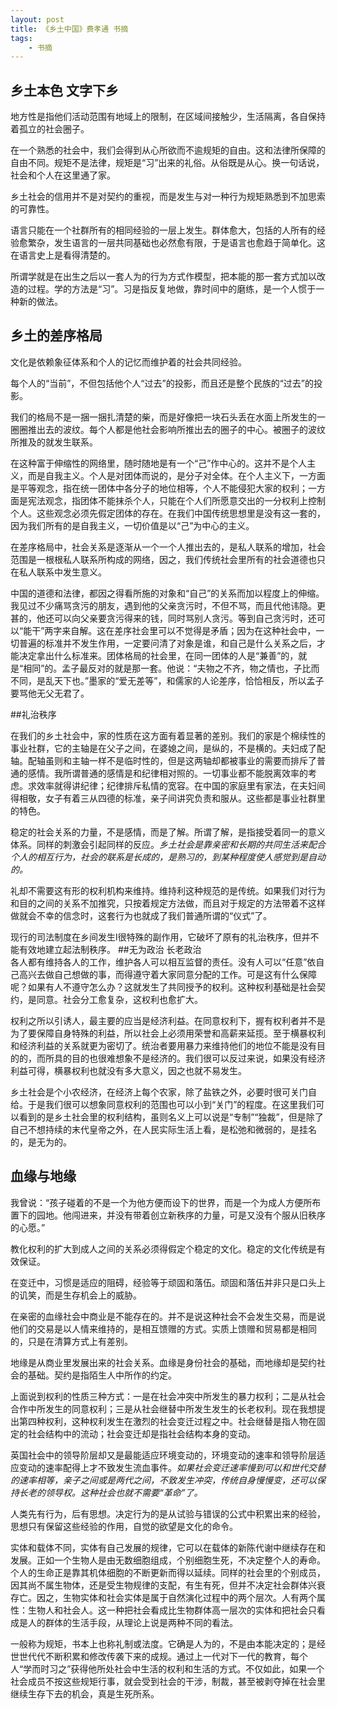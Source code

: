 ```yaml
---
layout: post
title: 《乡土中国》费孝通 书摘
tags:
    - 书摘
---    
```



## 乡土本色 文字下乡

  地方性是指他们活动范围有地域上的限制，在区域间接触少，生活隔离，各自保持着孤立的社会圈子。
  
  在一个熟悉的社会中，我们会得到从心所欲而不逾规矩的自由。这和法律所保障的自由不同。规矩不是法律，规矩是“习”出来的礼俗。从俗既是从心。换一句话说，社会和个人在这里通了家。
  
  乡土社会的信用并不是对契约的重视，而是发生与对一种行为规矩熟悉到不加思索的可靠性。
  
  语言只能在一个社群所有的相同经验的一层上发生。群体愈大，包括的人所有的经验愈繁杂，发生语言的一层共同基础也必然愈有限，于是语言也愈趋于简单化。这在语言史上是看得清楚的。
  
  所谓学就是在出生之后以一套人为的行为方式作模型，把本能的那一套方式加以改造的过程。学的方法是“习”。习是指反复地做，靠时间中的磨练，是一个人惯于一种新的做法。
  
## 乡土的差序格局
  
  文化是依赖象征体系和个人的记忆而维护着的社会共同经验。
  
  每个人的“当前”，不但包括他个人“过去”的投影，而且还是整个民族的“过去”的投影。
  
  我们的格局不是一捆一捆扎清楚的柴，而是好像把一块石头丢在水面上所发生的一圈圈推出去的波纹。每个人都是他社会影响所推出去的圈子的中心。被圈子的波纹所推及的就发生联系。
  
  在这种富于伸缩性的网络里，随时随地是有一个“己”作中心的。这并不是个人主义，而是自我主义。个人是对团体而说的，是分子对全体。在个人主义下，一方面是平等观念，指在统一团体中各分子的地位相等，个人不能侵犯大家的权利；一方面是宪法观念，指团体不能抹杀个人，只能在个人们所愿意交出的一分权利上控制个人。这些观念必须先假定团体的存在。在我们中国传统思想里是没有这一套的，因为我们所有的是自我主义，一切价值是以“己”为中心的主义。
  
  在差序格局中，社会关系是逐渐从一个一个人推出去的，是私人联系的增加，社会范围是一根根私人联系所构成的网络，因之，我们传统社会里所有的社会道德也只在私人联系中发生意义。
  
  中国的道德和法律，都因之得看所施的对象和“自己”的关系而加以程度上的伸缩。我见过不少痛骂贪污的朋友，遇到他的父亲贪污时，不但不骂，而且代他讳隐。更甚的，他还可以向父亲要贪污得来的钱，同时骂别人贪污。等到自己贪污时，还可以“能干”两字来自解。这在差序社会里可以不觉得是矛盾；因为在这种社会中，一切普遍的标准并不发生作用，一定要问清了对象是谁，和自己是什么关系之后，才能决定拿出什么标准来。团体格局的社会里，在同一团体的人是“兼善”的，就是“相同”的。孟子最反对的就是那一套。他说：“夫物之不齐，物之情也，子比而不同，是乱天下也。”墨家的“爱无差等”，和儒家的人论差序，恰恰相反，所以孟子要骂他无父无君了。
  
##礼治秩序
  
  在我们的乡土社会中，家的性质在这方面有着显著的差别。我们的家是个棉续性的事业社群，它的主轴是在父子之间，在婆媳之间，是纵的，不是横的。夫妇成了配轴。配轴虽则和主轴一样不是临时性的，但是这两轴却都被事业的需要而排斥了普通的感情。我所谓普通的感情是和纪律相对照的。一切事业都不能脱离效率的考虑。求效率就得讲纪律；纪律排斥私情的宽容。在中国的家庭里有家法，在夫妇间得相敬，女子有着三从四德的标准，亲子间讲究负责和服从。这些都是事业社群里的特色。
  
  稳定的社会关系的力量，不是感情，而是了解。所谓了解，是指接受着同一的意义体系。同样的刺激会引起同样的反应。*乡土社会是靠亲密和长期的共同生活来配合个人的相互行为，社会的联系是长成的，是熟习的，到某种程度使人感觉到是自动的。*
   
   礼却不需要这有形的权利机构来维持。维持利这种规范的是传统。如果我们对行为和目的之间的关系不加推究，只按着规定方法做，而且对于规定的方法带着不这样做就会不幸的信念时，这套行为也就成了我们普通所谓的“仪式”了。
   
   现行的司法制度在乡间发生l很特殊的副作用，它破坏了原有的礼治秩序，但并不能有效地建立起法制秩序。
##无为政治 长老政治   
   各人都有维持各人的工作，维护各人可以相互监督的责任。没有人可以“任意”依自己高兴去做自己想做的事，而得遵守着大家同意分配的工作。可是这有什么保障呢？如果有人不遵守怎么办？这就发生了共同授予的权利。这种权利基础是社会契约，是同意。社会分工愈复杂，这权利也愈扩大。
   
   权利之所以引诱人，最主要的应当是经济利益。在同意权利下，握有权利者并不是为了要保障自身特殊的利益，所以社会上必须用荣誉和高薪来延揽。至于横暴权利和经济利益的关系就更为密切了。统治者要用暴力来维持他们的地位不能是没有目的的，而所具的目的也很难想象不是经济的。我们很可以反过来说，如果没有经济利益可得，横暴权利也就没有多大意义，因之也就不易发生。
   
   乡土社会是个小农经济，在经济上每个农家，除了盐铁之外，必要时很可关门自给。于是我们很可以想象同意权利的范围也可以小到“关门”的程度。在这里我们可以看到的是乡土社会里的权利结构，虽则名义上可以说是“专制”“独裁”，但是除了自己不想持续的末代皇帝之外，在人民实际生活上看，是松弛和微弱的，是挂名的，是无为的。
   
## 血缘与地缘
   
   我曾说：“孩子碰着的不是一个为他方便而设下的世界，而是一个为成人方便所布置下的园地。他闯进来，并没有带着创立新秩序的力量，可是又没有个服从旧秩序的心愿。”
   
   教化权利的扩大到成人之间的关系必须得假定个稳定的文化。稳定的文化传统是有效保证。
   
   在变迁中，习惯是适应的阻碍，经验等于顽固和落伍。顽固和落伍并非只是口头上的讥笑，而是生存机会上的威胁。
   
   在亲密的血缘社会中商业是不能存在的。并不是说这种社会不会发生交易，而是说他们的交易是以人情来维持的，是相互馈赠的方式。实质上馈赠和贸易都是相同的，只是在清算方式上有差别。
    
   地缘是从商业里发展出来的社会关系。血缘是身份社会的基础，而地缘却是契约社会的基础。契约是指陌生人中所作的约定。
    
   上面说到权利的性质三种方式：一是在社会冲突中所发生的暴力权利；二是从社会合作中所发生的同意权利；三是从社会继替中所发生发生的长老权利。现在我想提出第四种权利，这种权利发生在激烈的社会变迁过程之中。社会继替是指人物在固定的社会结构中的流动；社会变迁却是指社会结构本身的变动。
   
   英国社会中的领导阶层却又是最能适应环境变动的，环境变动的速率和领导阶层适应变动的速率配得上才不致发生流血事件。*如果社会变迁速率慢到可以和世代交替的速率相等，亲子之间或是两代之间，不致发生冲突，传统自身慢慢变，还可以保持长老的领导权。这种社会也就不需要“革命”了。*
   
  人类先有行为，后有思想。决定行为的是从试验与错误的公式中积累出来的经验，思想只有保留这些经验的作用，自觉的欲望是文化的命令。
  
  实体和载体不同，实体有自己发展的规律，它可以在载体的新陈代谢中继续存在和发展。正如一个生物人是由无数细胞组成，个别细胞生死，不决定整个人的寿命。个人的生命正是靠其机体细胞的不断更新而得以延续。同样的社会里的个别成员，因其尚不属生物体，还是受生物规律的支配，有生有死，但并不决定社会群体兴衰存亡。因之，生物实体和社会实体是属于自然演化过程中的两个层次。人有两个属性：生物人和社会人。这一种把社会看成比生物群体高一层次的实体和把社会只看成是人的群体的生活手段，从理论上说是两种不同的看法。
  
  一般称为规矩，书本上也称礼制或法度。它确是人为的，不是由本能决定的；是经世世代代不断积累和修改传袭下来的成规。通过上一代对下一代的教育，每个人“学而时习之”获得他所处社会中生活的权利和生活的方式。不仅如此，如果一个社会成员不按这些规矩行事，就会受到社会的干涉，制裁，甚至被剥夺掉在社会里继续生存下去的机会，真是生死所系。
  
 




